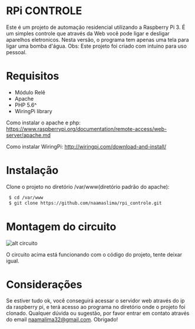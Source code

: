 # RPi CONTROLE
Este é um projeto de automação residencial utilizando a Raspberry Pi 3. É um simples controle que através da Web você pode ligar e desligar aparelhos eletronicos. Nesta versão, o programa tem apenas uma tela para ligar uma bomba d'água. Obs: Este projeto foi criado com intuino para uso pessoal.

# Requisitos
* Módulo Relê
* Apache
* PHP 5.6^
* WiringPi library 

Como instalar o apache e php:
https://www.raspberrypi.org/documentation/remote-access/web-server/apache.md

Como instalar WiringPi:
http://wiringpi.com/download-and-install/

# Instalação
Clone o projeto no diretório /var/www(diretório padrão do apache):

```sh
 $ cd /var/www
 $ git clone https://github.com/naamaslima/rpi_controle.git
```

# Montagem do circuito
![alt circuito](https://bl3302files.storage.live.com/y4p4V4CbDtlPuBvalilTBU-WA54GB4DlWLpk6MORpmO30prOVCat_vNMFGL019uWzVRYP8re_EQ8yTbsMYec3bumTTbXjEfh60I7P6AYGXEeSTLLkqAQ5AmHkgE_w9im6pZYA08Lna5eH2TAUuNsM_tDlV7sd-nwqjug2jHxeRRMZb9qP_CSGVpW0k-iZzzXept/Circuito%20RPi%20Controle.jpg?psid=1&width=1138&height=537)

O circuito acima está funcionando com o código do projeto, tente deixar igual.

# Considerações
Se estiver tudo ok, você conseguirá acessar o servidor web através do ip da raspberry pi, e terá acesso ao programa no diretório onde o projeto foi clonado. Qualquer dúvida ou sugestão, por favor entrar em contato através do email naamalima32@gmail.com. Obrigado!
